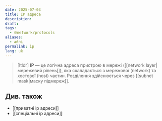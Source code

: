 ```yaml
---
date: 2025-07-03
title: IP адреса
description: 
draft: 
tags:
  - 🌐network/protocols
aliases:
  - айпі
permalink: ip
lang: uk
---
```



> [!tldr]
> **IP** — це логічна адреса пристрою в мережі ([[network layer|мережевий рівень]]), яка скаладається з мережової (network) та хостової (host) частин. Розділення здійснюється через [[subnet mask|маску підмереж]].

## Див. також

- [[приватні ip адреси]]
- [[спеціальні ip адреси]]